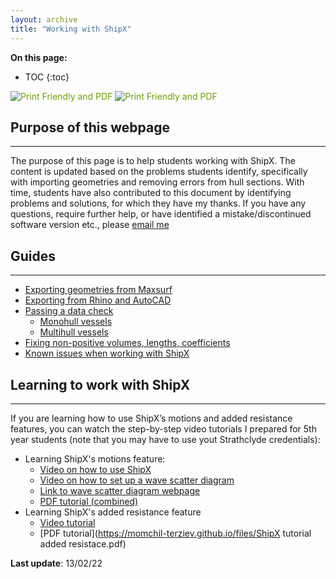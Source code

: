 ```yaml
---
layout: archive
title: "Working with ShipX"
---
```


 **On this page:**


* TOC
{:toc}

<script>var pfHeaderImgUrl = '';var pfHeaderTagline = '';var pfdisableClickToDel = 0;var pfHideImages = 0;var pfImageDisplayStyle = 'none';var pfDisablePDF = 0;var pfDisableEmail = 0;var pfDisablePrint = 0;var pfCustomCSS = '';var pfEncodeImages = 1;var pfShowHiddenContent = 0;var pfBtVersion='2';(function(){var js,pf;pf=document.createElement('script');pf.type='text/javascript';pf.src='//cdn.printfriendly.com/printfriendly.js';document.getElementsByTagName('head')[0].appendChild(pf)})();</script><a href="https://www.printfriendly.com" style="color:#6D9F00;text-decoration:none;" class="printfriendly" onclick="window.print();return false;" title="Printer Friendly and PDF"><img style="border:none;-webkit-box-shadow:none;box-shadow:none;" src="//cdn.printfriendly.com/buttons/printfriendly-pdf-email-button-notext.png" alt="Print Friendly and PDF"/></a>

<script>var pfHeaderImgUrl = '';var pfHeaderTagline = '';var pfdisableClickToDel = 0;var pfHideImages = 0;var pfImageDisplayStyle = 'none';var pfDisablePDF = 0;var pfDisableEmail = 0;var pfDisablePrint = 0;var pfCustomCSS = '';var pfEncodeImages = 1;var pfShowHiddenContent = 0;var pfBtVersion='2';(function(){var js,pf;pf=document.createElement('script');pf.type='text/javascript';pf.src='//cdn.printfriendly.com/printfriendly.js';document.getElementsByTagName('head')[0].appendChild(pf)})();</script><a href="https://www.printfriendly.com" style="color:#6D9F00;text-decoration:none;" class="printfriendly" onclick="window.print();return false;" title="Printer Friendly and PDF"><img style="border:none;-webkit-box-shadow:none;box-shadow:none;" src="//cdn.printfriendly.com/buttons/printfriendly-pdf-email-button-notext.png" alt="Print Friendly and PDF"/></a>


## **Purpose of this webpage**
---
The purpose of this page is to help students working with ShipX. The content is updated based on the problems students identify, specifically with importing geometries and removing errors from hull sections. With time, students have also contributed to this document by identifying problems and solutions, for which they have my thanks. If you have any questions, require further help, or have identified a mistake/discontinued software version etc., please [email me](mailto:momchil.terziev@strath.ac.uk)

## **Guides**
---
 - [Exporting geometries from Maxsurf](https://momchil-terziev.github.io/resources/exporting-geometries-from-maxsurf)
 - [Exporting from Rhino and AutoCAD](https://momchil-terziev.github.io/resources/exporting-from-rhino-autocad)
 - [Passing a data check](https://momchil-terziev.github.io/resources/working-with-dxf-files)
   - [Monohull vessels](https://momchil-terziev.github.io/resources/Monohulls)
   - [Multihull vessels](https://momchil-terziev.github.io/resources/Multihulls)
 - [Fixing non-positive volumes, lengths, coefficients](https://momchil-terziev.github.io/resources/non-positive-data)
 - [Known issues when working with ShipX](https://momchil-terziev.github.io/resources/Known%20problems/)

## **Learning to work with ShipX**
---
If you are learning how to use ShipX’s motions and added resistance features, you can watch the step-by-step video tutorials I prepared for 5th year students (note that you may have to use yout Strathclyde credentials):

 - Learning ShipX's motions feature: 
   - [Video on how to use ShipX](https://web.microsoftstream.com/video/8c8932ad-6f2c-4593-9026-07f28d40ea48)
   - [Video on how to set up a wave scatter diagram](https://web.microsoftstream.com/video/8337ccbb-7399-463a-b9c2-f01bf2d3fe66)
   - [Link to wave scatter diagram webpage](https://app.metoceanview.com/helm/#/)
   - [PDF tutorial (combined)](https://momchil-terziev.github.io/files/ShipX-tutorial-NM529NM835.pdf)
 - Learning ShipX's added resistance feature
   - [Video tutorial](https://web.microsoftstream.com/video/ec0c487c-2a98-4d09-84a9-19b51ece039f)
   - [PDF tutorial](https://momchil-terziev.github.io/files/ShipX tutorial added resistace.pdf)
 
 
**Last update**: 13/02/22


